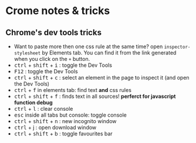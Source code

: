 # Crome notes & tricks

## Chrome's dev tools tricks

+ Want to paste more then one css rule at the same time? open ```inspector-stylesheet``` by Elements tab. You can find it from the link generated when you click on the ```+``` button.
+ <kbd>ctrl</kbd> + <kbd>shift</kbd> + <kbd>i</kbd> : toggle the Dev Tools
+ <kbd>F12</kbd> : toggle the Dev Tools
+ <kbd>ctrl</kbd> + <kbd>shift</kbd> + <kbd>c</kbd> : select an element in the page to inspect it (and open the Dev Tools)
+ <kbd>ctrl</kbd> + <kbd>f</kbd> in elements tab: find text **and** css rules
+ <kbd>ctrl</kbd> + <kbd>shift</kbd> + <kbd>f</kbd> : finds text in all sources! **perferct for javascript function debug**
+ <kbd>ctrl</kbd> + <kbd>l</kbd> : clear console
+ <kbd>esc</kbd> inside all tabs but console: toggle console
+ <kbd>ctrl</kbd> + <kbd>shift</kbd> + <kbd>n</kbd> : new incognito window
+ <kbd>ctrl</kbd> + j : open download window
+ <kbd>ctrl</kbd> + <kbd>shift</kbd> + b : toggle favourites bar
